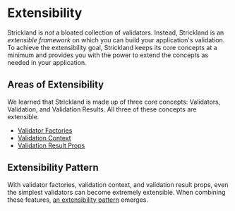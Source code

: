 # Extensibility

Strickland is _not_ a bloated collection of validators. Instead, Strickland is an _extensible framework_ on which you can build your application's validation. To achieve the extensibility goal, Strickland keeps its core concepts at a minimum and provides you with the power to extend the concepts as needed in your application.

## Areas of Extensibility

We learned that Strickland is made up of three core concepts: Validators, Validation, and Validation Results. All three of these concepts are extensible.

* [Validator Factories](validator-factories.md)
* [Validation Context](validation-context.md)
* [Validation Result Props](validation-result-props.md)

## Extensibility Pattern

With validator factories, validation context, and validation result props, even the simplest validators can become extremely extensible. When combining these features, [an extensibility pattern](https://github.com/jeffhandley/strickland/tree/540c7d48fdf33ad2fd2081ce7d2ad87049a54322/docs/extensibility/array-and-object-conventions.md) emerges.

